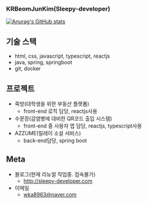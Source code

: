 ### KRBeomJunKim(Sleepy-developer)

[![Anurag's GitHub stats](https://github-readme-stats.vercel.app/api?username=KRBeomJunKim&show_icons=true&theme=radical)](https://github.com/anuraghazra/github-readme-stats)

## 기술 스택

* html, css, javascript, typescript, reactjs
* java, spring, springboot
* git, docker

## 프로젝트

* 죽방(대학생을 위한 부동산 플랫폼)
  * front-end 로직 담당, reactjs사용
* 수문장(감염병에 대비한 QR코드 출입 시스템)
  * front-end 중 사용자 앱 담당, reactjs, typescript사용
* AZZUME(릴레이 소설 서비스)
  * back-end담당, spring boot
  
## Meta

* 블로그(현재 리뉴얼 작업중. 접속불가)
  * <http://sleepy-developer.com>
* 이메일
  * wka8963@naver.com
